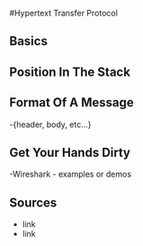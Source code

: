 #Hypertext Transfer Protocol

## Basics

## Position In The Stack

## Format Of A Message
-{header, body, etc...}


## Get Your Hands Dirty
-Wireshark - examples or demos

## Sources
- link
- link